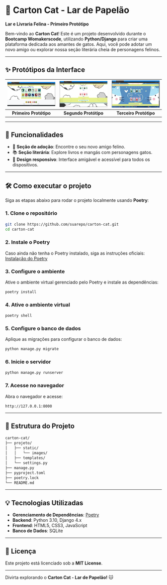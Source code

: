 
# 🐾 **Carton Cat - Lar de Papelão**  
**Lar e Livraria Felina - Primeiro Protótipo**

Bem-vindo ao **Carton Cat**! Este é um projeto desenvolvido durante o **Bootcamp Womakerscode**, utilizando **Python/Django** para criar uma plataforma dedicada aos amantes de gatos. Aqui, você pode adotar um novo amigo ou explorar nossa seção literária cheia de personagens felinos.  

---

## **✨ Protótipos da Interface**
| ![Protótipo 1](projeto_abrigo_animal/static/images/tela.png) | ![Protótipo 2](projeto_abrigo_animal/static/images/tela1.png) | ![Protótipo 3](projeto_abrigo_animal/static/images/tela2.png) |
|:-----------------------------------------------------------:|:-----------------------------------------------------------:|:-----------------------------------------------------------:|
| **Primeiro Protótipo**                                      | **Segundo Protótipo**                                       | **Terceiro Protótipo**                                      |

---

## **🚀 Funcionalidades**
- 🌟 **Seção de adoção**: Encontre o seu novo amigo felino.  
- 📚 **Seção literária**: Explore livros e mangás com personagens gatos.  
- 🐾 **Design responsivo**: Interface amigável e acessível para todos os dispositivos.  

---

## **🛠️ Como executar o projeto**
Siga as etapas abaixo para rodar o projeto localmente usando **Poetry**:  

### **1. Clone o repositório**
```bash
git clone https://github.com/suarepo/carton-cat.git
cd carton-cat
```

### **2. Instale o Poetry**  
Caso ainda não tenha o Poetry instalado, siga as instruções oficiais:  
[Instalação do Poetry](https://python-poetry.org/docs/#installation)  

### **3. Configure o ambiente**
Ative o ambiente virtual gerenciado pelo Poetry e instale as dependências:  
```bash
poetry install
```

### **4. Ative o ambiente virtual**
```bash
poetry shell
```

### **5. Configure o banco de dados**
Aplique as migrações para configurar o banco de dados:  
```bash
python manage.py migrate
```

### **6. Inicie o servidor**
```bash
python manage.py runserver
```

### **7. Acesse no navegador**  
Abra o navegador e acesse:  
```
http://127.0.0.1:8000
```

---

## **📁 Estrutura do Projeto**
```plaintext
carton-cat/
├── projeto/
│   ├── static/
│   │   └── images/
│   ├── templates/
│   └── settings.py
├── manage.py
├── pyproject.toml
├── poetry.lock
└── README.md
```

---

## **💡 Tecnologias Utilizadas**
- **Gerenciamento de Dependências**: [Poetry](https://python-poetry.org/)  
- **Backend**: Python 3.10, Django 4.x  
- **Frontend**: HTML5, CSS3, JavaScript  
- **Banco de Dados**: SQLite  

---

## **📜 Licença**
Este projeto está licenciado sob a **MIT License**.  

---

Divirta explorando o **Carton Cat - Lar de Papelão!** 🐱  
